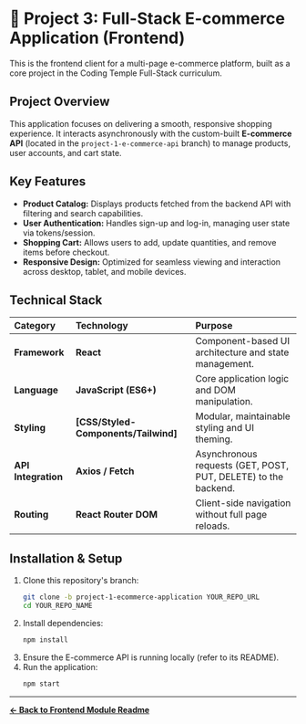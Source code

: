 # 🛒 Project 3: Full-Stack E-commerce Application (Frontend)

This is the frontend client for a multi-page e-commerce platform, built as a core project in the Coding Temple Full-Stack curriculum.

## Project Overview

This application focuses on delivering a smooth, responsive shopping experience. It interacts asynchronously with the custom-built **E-commerce API** (located in the `project-1-e-commerce-api` branch) to manage products, user accounts, and cart state.

## Key Features

* **Product Catalog:** Displays products fetched from the backend API with filtering and search capabilities.
* **User Authentication:** Handles sign-up and log-in, managing user state via tokens/session.
* **Shopping Cart:** Allows users to add, update quantities, and remove items before checkout.
* **Responsive Design:** Optimized for seamless viewing and interaction across desktop, tablet, and mobile devices.

## Technical Stack

| Category | Technology | Purpose |
| :--- | :--- | :--- |
| **Framework** | **React** | Component-based UI architecture and state management. |
| **Language** | **JavaScript (ES6+)** | Core application logic and DOM manipulation. |
| **Styling** | **[CSS/Styled-Components/Tailwind]** | Modular, maintainable styling and UI theming. |
| **API Integration** | **Axios / Fetch** | Asynchronous requests (GET, POST, PUT, DELETE) to the backend. |
| **Routing** | **React Router DOM** | Client-side navigation without full page reloads. |

## Installation & Setup

1.  Clone this repository's branch:
    ```bash
    git clone -b project-1-ecommerce-application YOUR_REPO_URL
    cd YOUR_REPO_NAME
    ```
2.  Install dependencies:
    ```bash
    npm install
    ```
3.  Ensure the E-commerce API is running locally (refer to its README).
4.  Run the application:
    ```bash
    npm start
    ```

---
**[← Back to Frontend Module Readme](https://github.com/EarlMcCard/ctse-projects/tree/main)**